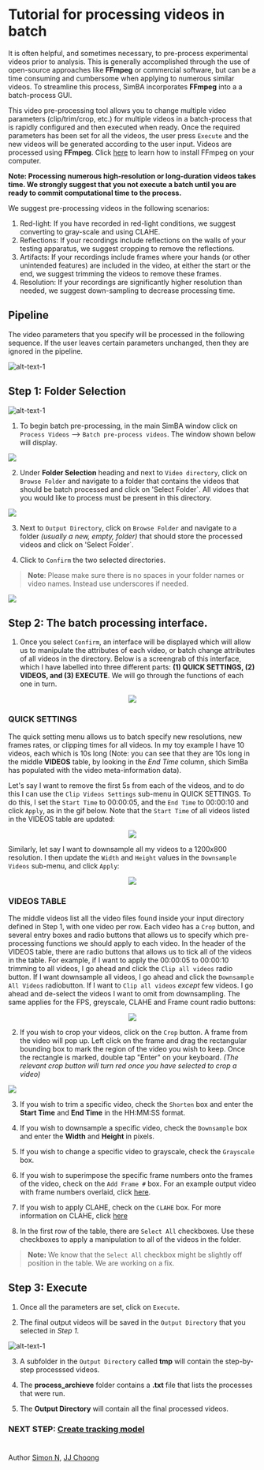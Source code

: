 

# Tutorial for processing videos in batch

It is often helpful, and sometimes necessary, to pre-process experimental videos prior to analysis. This is generally accomplished through the use of open-source approaches like **FFmpeg** or commercial software, but can be a time consuming and cumbersome when applying to numerous similar videos. To streamline this process, SimBA incorporates **FFmpeg** into a a batch-process GUI. 

This video pre-processing tool allows you to change multiple video parameters (clip/trim/crop, etc.) for multiple videos in a batch-process that is rapidly configured and then executed when ready. Once the required parameters has been set for all the videos, the user press `Execute` and the new videos will be generated according to the user input. Videos are processed using **FFmpeg**. Click [here](https://m.wikihow.com/Install-FFmpeg-on-Windows) to learn how to install FFmpeg on your computer. 

**Note: Processing numerous high-resolution or long-duration videos takes time. We strongly suggest that you not execute a batch until you are ready to commit computational time to the process.**

We suggest pre-processing videos in the following scenarios:

1) Red-light: If you have recorded in red-light conditions, we suggest converting to gray-scale and using CLAHE.
2) Reflections: If your recordings include reflections on the walls of your testing apparatus, we suggest cropping to remove the reflections.
3) Artifacts: If your recordings include frames where your hands (or other unintended features) are included in the video, at either the start or the end, we suggest trimming the videos to remove these frames.
4) Resolution: If your recordings are significantly higher resolution than needed, we suggest down-sampling to decrease processing time.

## Pipeline

The video parameters that you specify will be processed in the following sequence. If the user leaves certain parameters unchanged, then they are ignored in the pipeline.  

![alt-text-1](/images/processvideo_flowdiagram.png "processvideo_flowdiagram")

## Step 1: Folder Selection

![alt-text-1](/images/processvideo.PNG "processvideo")

1. To begin batch pre-processing, in the main SimBA window click on `Process Videos` --> `Batch pre-process videos`. The window shown below will display. 

![](/images/batchprocessvideo1.PNG)

2. Under **Folder Selection** heading and next to `Video directory`, click on `Browse Folder` and navigate to a folder that contains the videos that should be batch processed and click on 'Select Folder`. All vidoes that you would like to process must be present in this directory.

![](/images/selectfolderwithvideos.PNG)

3. Next to `Output Directory`, click on `Browse Folder` and navigate to a folder *(usually a new, empty, folder)* that should store the processed videos and click on 'Select Folder`.

4. Click to `Confirm` the two selected directories.

>**Note**: Please make sure there is no spaces in your folder names or video names. Instead use underscores if needed.

![](/images/processvideo2.PNG)

## Step 2: The batch processing interface.

1. Once you select `Confirm`, an interface will be displayed which will allow us to manipulate the attributes of each video, or batch change attributes of all videos in the directory. Below is a screengrab of this interface, which I have labelled into three different parts: **(1) QUICK SETTINGS, (2) VIDEOS, and (3) EXECUTE**. We will go through the functions of each one in turn. 

<p align="center">
<img src="https://github.com/sgoldenlab/simba/blob/master/images/batch_preprocess_2.png" />
</p>

### QUICK SETTINGS

The quick setting menu allows us to batch specify new resolutions, new frames rates, or clipping times for all videos. In my toy example I have 10 videos, each which is 10s long (Note: you can see that they are 10s long in the middle **VIDEOS** table, by looking in the *End Time* column, shich SimBa has populated with the video meta-information data). 

Let's say I want to remove the first 5s from each of the videos, and to do this I can use the `Clip Videos Settings` sub-menu in QUICK SETTINGS. To do this, I set the `Start Time` to 00:00:05, and the `End Time` to 00:00:10 and click `Apply`, as in the gif below. Note that the `Start Time` of all videos listed in the VIDEOS table are updated:

<p align="center">
<img src="https://github.com/sgoldenlab/simba/blob/master/images/quick_clip.gif" />
</p>


Similarly, let say I want to downsample all my videos to a 1200x800 resolution. I then update the `Width` and `Height` values in the `Downsample Videos` sub-menu, and click `Apply`:

<p align="center">
<img src="https://github.com/sgoldenlab/simba/blob/master/images/quick_downsample.gif" />
</p>

### VIDEOS TABLE
The middle videos list all the video files found inside your input directory defined in Step 1, with one video per row. Each video has a `Crop` button, and several entry boxes and radio buttons that allows us to specify which pre-processing functions we should apply to each video. In the header of the VIDEOS table, there are radio buttons that allows us to tick all of the videos in the table. For example, if I want to apply the 00:00:05 to 00:00:10 trimming to all videos, I go ahead and click the `Clip all videos` radio button. If I want downsample all videos, I go ahead and click the `Downsample All Videos` radiobutton. If I want to `Clip all videos` *except* few videos. I go ahead and de-select the videos I want to omit from downsampling. The same applies for the FPS, greyscale, CLAHE and Frame count radio buttons:


<p align="center">
<img src="https://github.com/sgoldenlab/simba/blob/master/images/header_radiobtn.gif" />
</p>












2. If you wish to crop your videos, click on the `Crop` button. A frame from the video will pop up. Left click on the frame and drag the rectangular bounding box to mark the region of the video you wish to keep. Once the rectangle is marked, double tap "Enter" on your keyboard. *(The relevant crop button will turn red once you have selected to crop a video)*

![](/images/cropvideoroi.gif)

3. If you wish to trim a specific video, check the `Shorten` box and enter the **Start Time** and  **End Time** in the HH:MM:SS format.

4. If you wish to downsample a specific video, check the `Downsample` box and enter the **Width** and **Height** in pixels.

5. If you wish to change a specific video to grayscale, check the `Grayscale` box.

6. If you wish to superimpose the specific frame numbers onto the frames of the video, check on the `Add Frame #` box. For an example output video with frame numbers overlaid, click [here](https://youtu.be/TMQmNr8Ssyg). 

7. If you wish to apply CLAHE, check on the `CLAHE` box. For more information on CLAHE, click [here](https://docs.opencv.org/master/d5/daf/tutorial_py_histogram_equalization.html)

8. In the first row of the table, there are `Select All` checkboxes. Use these checkboxes to apply a manipulation to all of the videos in the folder. 

> **Note:** We know that the `Select All` checkbox might be slightly off position in the table. We are working on a fix. 

## Step 3: Execute

1. Once all the parameters are set, click on `Execute`. 

2. The final output videos will be saved in the `Output Directory` that you selected in *Step 1*.

![alt-text-1](/images/processvideo4.PNG "processvideo4.PNG")

3. A subfolder in the `Output Directory` called **tmp** will contain the step-by-step processsed videos.

4. The **process_archieve** folder contains a **.txt** file that lists the processes that were run. 

5. The **Output Directory** will contain all the final processed videos.

### NEXT STEP: [Create tracking model](https://github.com/sgoldenlab/simba/blob/master/docs/Tutorial_DLC.md) 



#
Author [Simon N](https://github.com/sronilsson), [JJ Choong](https://github.com/inoejj)
